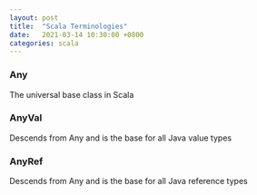 ```yaml
---
layout: post
title:  "Scala Terminologies"
date:   2021-03-14 10:30:00 +0800
categories: scala
---
```


### Any
The universal base class in Scala

### AnyVal
Descends from Any and is the base for all Java value types

### AnyRef
Descends from Any and is the base for all Java reference types



